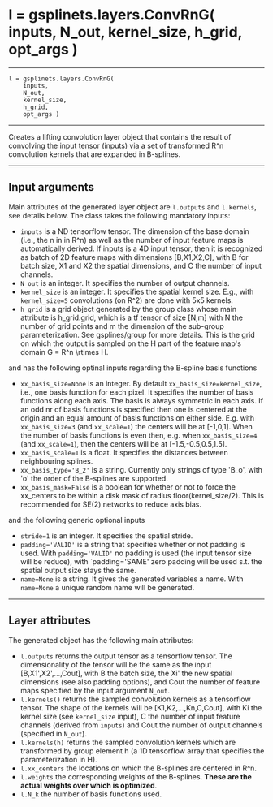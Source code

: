 # l = gsplinets.layers.ConvRnG( inputs, N_out, kernel_size, h_grid, opt_args )

---

````
l = gsplinets.layers.ConvRnG( 
    inputs, 
    N_out, 
    kernel_size, 
    h_grid, 
    opt_args )
````

---

Creates a lifting convolution layer object that contains the result of convolving the input tensor (inputs) via a set of transformed R^n convolution kernels that are expanded in B-splines. 

---

## Input arguments

Main attributes of the generated layer object are `l.outputs` and `l.kernels`, see details below. The class takes the following mandatory inputs:

* `inputs` is a ND tensorflow tensor. The dimension of the base domain (i.e., the n in in R^n) as well as the number of input feature maps is automatically derived. If inputs is a 4D input tensor, then it is recognized as batch of 2D feature maps with dimensions [B,X1,X2,C], with B for batch size, X1 and X2 the spatial dimensions, and C the number of input channels.
* `N_out` is an integer. It specifies the number of output channels.
* `kernel_size` is an integer. It specifies the spatial kernel size. E.g., with `kernel_size=5` convolutions (on R^2) are done with 5x5 kernels.
* `h_grid` is a grid object generated by the group class whose main attribute is h_grid.grid, which is a tf tensor of size [N,m] with N the number of grid points and m the dimension of the sub-group parameterization. See gsplines/group for more details. This is the grid on which the output is sampled on the H part of the feature map's domain G = R^n \rtimes H.

and has the following optinal inputs regarding the B-spline basis functions

* `xx_basis_size=None` is an integer. By default `xx_basis_size=kernel_size`, i.e., one basis function for each pixel. It specifies the number of basis functions along each axis. The basis is always symmetric in each axis. If an odd nr of basis functions is specified then one is centered at the origin and an equal amount of basis functions on either side. E.g. with `xx_basis_size=3` (and `xx_scale=1`) the centers will be at [-1,0,1]. When the number of basis functions is even then, e.g. when `xx_basis_size=4` (and `xx_scale=1`), then the centers will be at [-1.5,-0.5,0.5,1.5].
* `xx_basis_scale=1` is a float. It specifies the distances between neighbouring splines.
* `xx_basis_type='B_2'` is a string. Currently only strings of type 'B_o', with 'o' the order of the B-splines are supported.
* `xx_basis_mask=False` is a boolean for whether or not to force the xx_centers to be within a disk mask of radius floor(kernel_size/2). This is recommended for SE(2) networks to reduce axis bias.

and the following generic optional inputs

* `stride=1` is an integer. It specifies the spatial stride.
* `padding='VALID'` is a string that specifies whether or not padding is used. With `padding='VALID'` no padding is used (the input tensor size will be reduce), with `padding='SAME' zero padding will be used s.t. the spatial output size stays the same.
* `name=None` is a string. It gives the generated variables a name. With `name=None` a unique random name will be generated.

---

## Layer attributes

The generated object has the following main attributes:

* `l.outputs` returns the output tensor as a tensorflow tensor. The dimensionality of the tensor will be the same as the input [B,X1',X2',...,Cout], with B the batch size, the Xi' the new spatial dimensions (see also padding options), and Cout the number of feature maps specified by the input argument `N_out`.
* `l.kernels()` returns the sampled convolution kernels as a tensorflow tensor. The shape of the kernels will be [K1,K2,...,Kn,C,Cout], with Ki the kernel size (see `kernel_size` input), C the number of input feature channels (derived from `inputs`) and Cout the number of output channels (specified in `N_out`).
* `l.kernels(h)` returns the sampled convolution kernels which are transformed by group element h (a 1D tensorflow array that specifies the parameterization in H).
* `l.xx_centers` the locations on which the B-splines are centered in R^n.
* `l.weights` the corresponding weights of the B-splines. **These are the actual weights over which is optimized**.
* `l.N_k` the number of basis functions used.